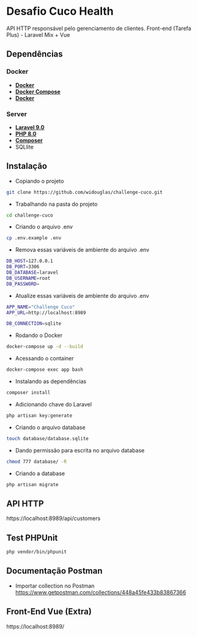 # Desafio Cuco Health

API HTTP responsável pelo gerenciamento de clientes.
Front-end (Tarefa Plus) - Laravel Mix + Vue

## Dependências

### Docker
- **[Docker](https://docs.docker.com/install/)**
- **[Docker Compose](https://docs.docker.com/compose/install/)**
- **[Docker](https://git-scm.com/downloads)**

### Server
- **[Laravel 9.0](https://laravel.com/)**
- **[PHP 8.0](http://php.net/)**
- **[Composer](https://getcomposer.org/)**
- SQLlite

## Instalação
- Copiando o projeto
```sh
git clone https://github.com/widouglas/challenge-cuco.git 
```

- Trabalhando na pasta do projeto
```sh
cd challenge-cuco
```

- Criando o arquivo .env
```sh
cp .env.example .env
```

- Remova essas variáveis de ambiente do arquivo .env
```sh
DB_HOST=127.0.0.1
DB_PORT=3306
DB_DATABASE=laravel
DB_USERNAME=root
DB_PASSWORD=
```

- Atualize essas variáveis de ambiente do arquivo .env
```sh
APP_NAME="Challenge Cuco"
APP_URL=http://localhost:8989

DB_CONNECTION=sqlite
```

- Rodando o Docker
```sh
docker-compose up -d --build
```

- Acessando o container
```sh
docker-compose exec app bash
```

- Instalando as dependências 
```sh
composer install 
```

- Adicionando chave do Laravel
```sh
php artisan key:generate
```

- Criando o arquivo database
```sh
touch database/database.sqlite
```

- Dando permissão para escrita no arquivo database
```sh
chmod 777 database/ -R
```

- Criando a database
```sh
php artisan migrate
```

## API HTTP
https://localhost:8989/api/customers

## Test PHPUnit
```sh
php vendor/bin/phpunit
```

## Documentação Postman
- Importar collection no Postman
https://www.getpostman.com/collections/448a45fe433b83867366

## Front-End Vue (Extra)
https://localhost:8989/
